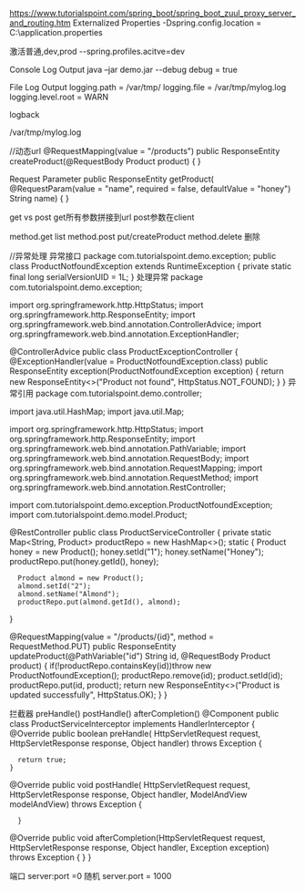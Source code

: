 https://www.tutorialspoint.com/spring_boot/spring_boot_zuul_proxy_server_and_routing.htm
Externalized Properties
-Dspring.config.location = C:\application.properties

激活普通,dev,prod
--spring.profiles.acitve=dev

Console Log Output
java –jar demo.jar --debug
debug = true

File Log Output
logging.path = /var/tmp/
logging.file = /var/tmp/mylog.log
logging.level.root = WARN

logback
<configuration>
   <appender name = "STDOUT" class = "ch.qos.logback.core.ConsoleAppender"></appender>
   <root level = "INFO">
      <appender-ref ref = "STDOUT"/> 
   </root>
</configuration>

<?xml version = "1.0" encoding = "UTF-8"?>
<configuration>
   <appender name = "FILE" class = "ch.qos.logback.core.FileAppender">
      <File>/var/tmp/mylog.log</File>
   </appender>   
   <root level = "INFO">
      <appender-ref ref = "FILE"/>
   </root>
</configuration>



//动态url
@RequestMapping(value = "/products")
public ResponseEntity<Object> createProduct(@RequestBody Product product) {
}

Request Parameter
public ResponseEntity<Object> getProduct(
   @RequestParam(value = "name", required = false, defaultValue = "honey") String name) {
}

get vs post
get所有参数拼接到url
post参数在client


method.get   list
method.post  put/createProduct
method.delete 删除


//异常处理
异常接口
package com.tutorialspoint.demo.exception;
public class ProductNotfoundException extends RuntimeException {
   private static final long serialVersionUID = 1L;
}
处理异常
package com.tutorialspoint.demo.exception;

import org.springframework.http.HttpStatus;
import org.springframework.http.ResponseEntity;
import org.springframework.web.bind.annotation.ControllerAdvice;
import org.springframework.web.bind.annotation.ExceptionHandler;

@ControllerAdvice
public class ProductExceptionController {
   @ExceptionHandler(value = ProductNotfoundException.class)
   public ResponseEntity<Object> exception(ProductNotfoundException exception) {
      return new ResponseEntity<>("Product not found", HttpStatus.NOT_FOUND);
   }
}
异常引用
package com.tutorialspoint.demo.controller;

import java.util.HashMap;
import java.util.Map;

import org.springframework.http.HttpStatus;
import org.springframework.http.ResponseEntity;
import org.springframework.web.bind.annotation.PathVariable;
import org.springframework.web.bind.annotation.RequestBody;
import org.springframework.web.bind.annotation.RequestMapping;
import org.springframework.web.bind.annotation.RequestMethod;
import org.springframework.web.bind.annotation.RestController;

import com.tutorialspoint.demo.exception.ProductNotfoundException;
import com.tutorialspoint.demo.model.Product;

@RestController
public class ProductServiceController {
   private static Map<String, Product> productRepo = new HashMap<>();
   static {
      Product honey = new Product();
      honey.setId("1");
      honey.setName("Honey");
      productRepo.put(honey.getId(), honey);
      
      Product almond = new Product();
      almond.setId("2");
      almond.setName("Almond");
      productRepo.put(almond.getId(), almond);
   }
   
   @RequestMapping(value = "/products/{id}", method = RequestMethod.PUT)
   public ResponseEntity<Object> updateProduct(@PathVariable("id") String id, @RequestBody Product product) { 
      if(!productRepo.containsKey(id))throw new ProductNotfoundException();
      productRepo.remove(id);
      product.setId(id);
      productRepo.put(id, product);
      return new ResponseEntity<>("Product is updated successfully", HttpStatus.OK);
   }
}

拦截器
preHandle()
postHandle()
afterCompletion()
@Component
public class ProductServiceInterceptor implements HandlerInterceptor {
   @Override
   public boolean preHandle(
      HttpServletRequest request, HttpServletResponse response, Object handler) throws Exception 
	  {
      
      return true;
	}
   @Override
   public void postHandle(
      HttpServletRequest request, HttpServletResponse response, Object handler, 
      ModelAndView modelAndView) throws Exception 
	  {
	  
	  }
   
   @Override
   public void afterCompletion(HttpServletRequest request, HttpServletResponse response, 
      Object handler, Exception exception) throws Exception 
	  {
	  }
}

端口
server:port =0 随机
server.port = 1000
